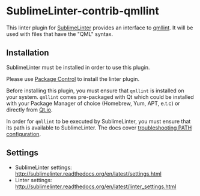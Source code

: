 SublimeLinter-contrib-qmllint
================================

This linter plugin for [SublimeLinter](https://github.com/SublimeLinter/SublimeLinter) provides an interface to [qmllint](https://code.qt.io/cgit/qt/qtdeclarative.git/tree/tools/qmllint). It will be used with files that have the "QML" syntax.

## Installation
SublimeLinter must be installed in order to use this plugin.

Please use [Package Control](https://packagecontrol.io) to install the linter plugin.

Before installing this plugin, you must ensure that `qmllint` is installed on your system. `qmllint` comes pre-packaged with Qt which could be installed with your Package Manager of choice (Homebrew, Yum, APT, e.t.c) or directly from [Qt.io](https://www.qt.io/download).

In order for `qmllint` to be executed by SublimeLinter, you must ensure that its path is available to SublimeLinter. The docs cover [troubleshooting PATH configuration](http://sublimelinter.readthedocs.io/en/latest/troubleshooting.html#finding-a-linter-executable).

## Settings
- SublimeLinter settings: http://sublimelinter.readthedocs.org/en/latest/settings.html
- Linter settings: http://sublimelinter.readthedocs.org/en/latest/linter_settings.html
